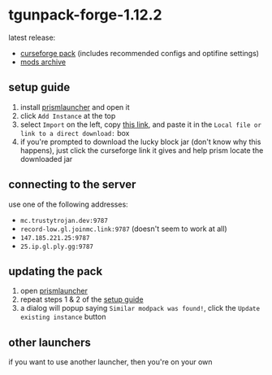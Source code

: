 # tgunpack-forge-1.12.2
latest release:
- [curseforge pack](https://github.com/trustytrojan/tgunpack-forge-1.12.2/releases/download/rolling/tgunpack.zip) (includes recommended configs and optifine settings)
- [mods archive](https://github.com/trustytrojan/tgunpack-forge-1.12.2/releases/download/rolling/mods.7z)

## setup guide
1. install [prismlauncher](https://prismlauncher.org) and open it
2. click `Add Instance` at the top
3. select `Import` on the left, copy [this link](https://github.com/trustytrojan/tgunpack-forge-1.12.2/releases/download/rolling/tgunpack.zip), and paste it in the `Local file or link to a direct download:` box
4. if you're prompted to download the lucky block jar (don't know why this happens), just click the curseforge link it gives and help prism locate the downloaded jar

## connecting to the server
use one of the following addresses:
- `mc.trustytrojan.dev:9787`
- `record-low.gl.joinmc.link:9787` (doesn't seem to work at all)
- `147.185.221.25:9787`
- `25.ip.gl.ply.gg:9787`

## updating the pack
1. open [prismlauncher](https://prismlauncher.org)
1. repeat steps 1 & 2 of the [setup guide](#setup-guide)
2. a dialog will popup saying `Similar modpack was found!`, click the `Update existing instance` button

## other launchers
if you want to use another launcher, then you're on your own
